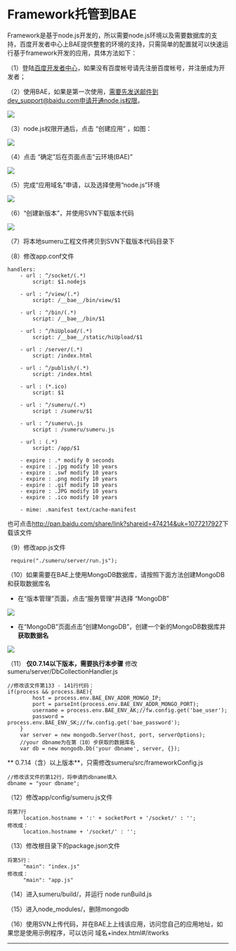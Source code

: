 # Framework托管到BAE


Framework是基于node.js开发的，所以需要node.js环境以及需要数据库的支持，百度开发者中心上BAE提供整套的环境的支持，只需简单的配置就可以快速运行基于framework开发的应用，具体方法如下：


（1）登陆[百度开发者中心](http://developer.baidu.com)，如果没有百度帐号请先注册百度帐号，并注册成为开发者；


（2）使用BAE，如果是第一次使用，需要先发送邮件到dev_support@baidu.com申请开通node.js权限。

![](../images/intro_4_2.png)

（3）node.js权限开通后，点击 “创建应用” ，如图：

![](../images/intro_4_3.png)

（4）点击 “确定”后在页面点击“云环境(BAE)”

![](../images/intro_4_4.png)

（5）完成“应用域名”申请，以及选择使用“node.js”环境

![](../images/intro_4_5.png)

（6）“创建新版本”，并使用SVN下载版本代码

![](../images/intro_4_6.png)

（7）将本地sumeru工程文件拷贝到SVN下载版本代码目录下

（8）修改app.conf文件

	handlers:
  		- url : ^/socket/(.*)
    		script: $1.nodejs
    		
  		- url : ^/view/(.*)
    		script: /__bae__/bin/view/$1

  		- url : ^/bin/(.*)
    		script: /__bae__/bin/$1

  		- url : ^/hiUpload/(.*)
    		script: /__bae__/static/hiUpload/$1

  		- url : /server/(.*)
    		script: /index.html

  		- url : ^/publish/(.*)
    		script: /index.html

  		- url : (*.ico)
    		script: $1
  
  		- url : ^/sumeru/(.*)
    		script : /sumeru/$1
  
  		- url : ^/sumeru\.js
    		script : /sumeru/sumeru.js
    
  		- url : (.*)
    		script: /app/$1
    
  		- expire : .* modify 0 seconds
  		- expire : .jpg modify 10 years
  		- expire : .swf modify 10 years
  		- expire : .png modify 10 years
  		- expire : .gif modify 10 years
  		- expire : .JPG modify 10 years
  		- expire : .ico modify 10 years
  
  		- mime: .manifest text/cache-manifest
  		
  		
  也可点击<http://pan.baidu.com/share/link?shareid=474214&uk=1077217927>下载该文件
	
（9）修改app.js文件

	 require("./sumeru/server/run.js");
	
（10）如果需要在BAE上使用MongoDB数据库，请按照下面方法创建MongoDB和获取数据库名

* 在“版本管理”页面，点击“服务管理”并选择 “MongoDB”

![](../images/selectMongo.png)	

* 在“MongoDB”页面点击“创建MongoDB”，创建一个新的MongoDB数据库并**获取数据名**

![](../images/createMongo.png)	

	 
（11） **仅0.7.14以下版本，需要执行本步骤**  修改sumeru/server/DbCollectionHandler.js

	//修改该文件第133 - 141行代码：
	if(process && process.BAE){
            host = process.env.BAE_ENV_ADDR_MONGO_IP;
            port = parseInt(process.env.BAE_ENV_ADDR_MONGO_PORT);
            username = process.env.BAE_ENV_AK;//fw.config.get('bae_user');
            password = process.env.BAE_ENV_SK;//fw.config.get('bae_password');
        }       
        var server = new mongodb.Server(host, port, serverOptions);
        //your dbname为在第（10）步获取的数据库名
        var db = new mongodb.Db('your dbname', server, {});
        
** 0.7.14（含）以上版本**，只需修改sumeru/src/frameworkConfig.js

	//修改该文件的第12行，将申请的dbname填入	
	dbname = "your dbname";
    
（12）修改app/config/sumeru.js文件

	将第7行
	     location.hostname + ':' + socketPort + '/socket/' : '';
	修改成：
	     location.hostname + '/socket/' : '';
      		
	
（13）修改根目录下的package.json文件

	将第5行：
	     "main": "index.js"
	修改成：
	     "main": "app.js"
	     
（14）进入sumeru/build/，并运行 node runBuild.js

（15）进入node_modules/，删除mongodb

（16）使用SVN上传代码，并在BAE上上线该应用，访问您自己的应用地址，如果您是使用示例程序，可以访问 域名+index.html#/itworks

-------



